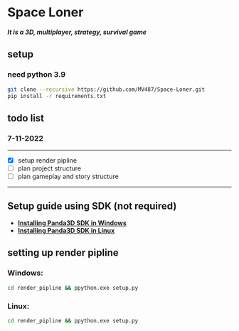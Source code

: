 #  Space Loner

***It is a 3D, multiplayer, strategy, survival game***


## setup
### need python 3.9
```bash
git clone --recursive https://github.com/MV487/Space-Loner.git
pip install -r requirements.txt
```


## todo list
### 7-11-2022

---
- [x] setup render pipline
- [ ] plan project structure 
- [ ] plan gameplay and story structure 
---

## Setup guide using SDK (not required)
- [**Installing Panda3D SDK in Windows**](https://docs.panda3d.org/1.10/python/introduction/installation-windows)
- [**Installing Panda3D SDK in Linux**](https://docs.panda3d.org/1.10/python/introduction/installation-linux)

## setting up render pipline 
### Windows: 
```bash
cd render_pipline && ppython.exe setup.py
```
### Linux: 
```bash
cd render_pipline && ppython.exe setup.py
```




